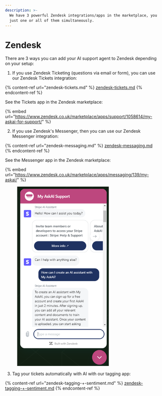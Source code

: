 ```yaml
---
description: >-
  We have 3 powerful Zendesk integrations/apps in the marketplace, you can use
  just one or all of them simultaneously.
---
```


# Zendesk

There are 3 ways you can add your AI support agent to Zendesk depending on your setup:

1. If you use Zendesk Ticketing (questions via email or form), you can use our Zendesk Tickets integration:

{% content-ref url="zendesk-tickets.md" %}
[zendesk-tickets.md](zendesk-tickets.md)
{% endcontent-ref %}

See the Tickets app in the Zendesk marketplace:

{% embed url="https://www.zendesk.co.uk/marketplace/apps/support/1058614/my-askai-for-support/" %}

2. If you use Zendesk's Messenger, then you can use our Zendesk Messenger integration:

{% content-ref url="zendesk-messaging.md" %}
[zendesk-messaging.md](zendesk-messaging.md)
{% endcontent-ref %}

See the Messenger app in the Zendesk marketplace:

{% embed url="https://www.zendesk.co.uk/marketplace/apps/messaging/139/my-askai/" %}

<figure><img src="../../../.gitbook/assets/image (91).png" alt="" width="302"><figcaption></figcaption></figure>

3. Tag your tickets automatically with AI with our tagging app:

{% content-ref url="zendesk-tagging-+-sentiment.md" %}
[zendesk-tagging-+-sentiment.md](zendesk-tagging-+-sentiment.md)
{% endcontent-ref %}


